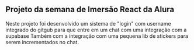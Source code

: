 
## Projeto da semana de Imersão React da Alura

Neste projeto foi desenvolvido um sistema de "login" com username integrado do gitgub para que entre em um chat com uma integração com a supabase
Também com a integração com uma pequena lib de stickers para serem incrementados no chat.

